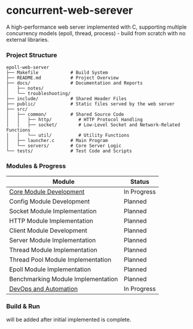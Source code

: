 # concurrent-web-serever
A high-performance web server implemented with C, supporting multiple concurrency models (epoll, thread, process) - build from scratch with no external libraries.


### Project Structure
```
epoll-web-server
├── Makefile            # Build System
├── README.md           # Project Overview
├── docs/               # Documentation and Reports
│   ├── notes/
│   └── troubleshooting/
├── include/            # Shared Header Files
├── public/             # Static files served by the web server
├── src/
│   ├── common/         # Shared Source Code
│   │   ├── http/          # HTTP Protocol Handling
│   │   ├── socket/        # Low-Level Socket and Network-Related Functions
│   │   └── util/          # Utility Functions
│   ├── launcher.c      # Main Program
│   └── servers/        # Core Server Logic
└── tests/              # Test Code and Scripts
```


### Modules & Progress

| Module                             | Status  |
| ---------------------------------- | ------- |
| [Core Module Development](https://github.com/jaeunda/epoll-web-server/milestone/1)            | In Progress |
| Config Module Development          | Planned |
| Socket Module Implementation       | Planned |
| HTTP Module Implementation         | Planned |
| Client Module Development          | Planned |
| Server Module Implementation       | Planned |
| Thread Module Implementation       | Planned |
| Thread Pool Module Implementation  | Planned |
| Epoll Module Implementation        | Planned |
| Benchmarking Module Implementation | Planned |
| [DevOps and Automation](https://github.com/jaeunda/epoll-web-server/milestone/11)              | In Progress |



### Build & Run
will be added after initial implemented is complete.



